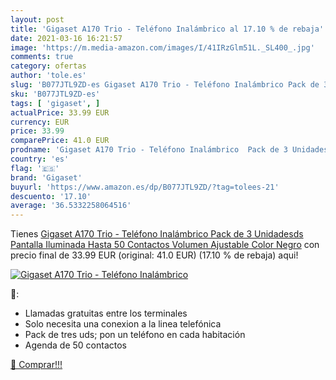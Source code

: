 ```yaml
---
layout: post
title: 'Gigaset A170 Trio - Teléfono Inalámbrico al 17.10 % de rebaja'
date: 2021-03-16 16:21:57
image: 'https://m.media-amazon.com/images/I/41IRzGlm51L._SL400_.jpg'
comments: true
category: ofertas
author: 'tole.es'
slug: 'B077JTL9ZD-es Gigaset A170 Trio - Teléfono Inalámbrico Pack de 3...'
sku: 'B077JTL9ZD-es'
tags: [ 'gigaset', ]
actualPrice: 33.99 EUR
currency: EUR
price: 33.99
comparePrice: 41.0 EUR
prodname: 'Gigaset A170 Trio - Teléfono Inalámbrico  Pack de 3 Unidadesds  Pantalla Iluminada  Hasta 50 Contactos  Volumen Ajustable  Color Negro'
country: 'es'
flag: '🇪🇸'
brand: 'Gigaset'
buyurl: 'https://www.amazon.es/dp/B077JTL9ZD/?tag=tolees-21'
descuento: '17.10'
average: '36.5332258064516'
---
```


Tienes [Gigaset A170 Trio - Teléfono Inalámbrico  Pack de 3 Unidadesds  Pantalla Iluminada  Hasta 50 Contactos  Volumen Ajustable  Color Negro](https://www.amazon.es/dp/B077JTL9ZD/?tag=tolees-21) con precio final de  33.99 EUR (original: 41.0 EUR) (17.10 %  de rebaja) aqui!

[![Gigaset A170 Trio - Teléfono Inalámbrico](https://m.media-amazon.com/images/I/41IRzGlm51L._SL400_.jpg)](https://www.amazon.es/dp/B077JTL9ZD/?tag=tolees-21)

🔎:

- Llamadas gratuitas entre los terminales
- Solo necesita una conexion a la linea telefónica
- Pack de tres uds; pon un teléfono en cada habitación
- Agenda de 50 contactos

[🛒 Comprar!!!](https://www.amazon.es/dp/B077JTL9ZD/?tag=tolees-21)
